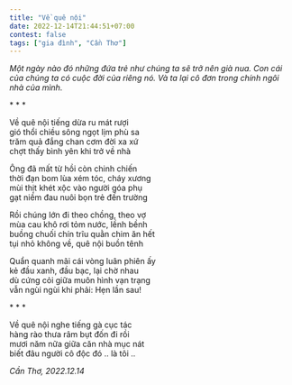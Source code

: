 ```yaml
---
title: "Về quê nội"
date: 2022-12-14T21:44:51+07:00
contest: false
tags: ["gia đình", "Cần Thơ"]
---
```

*Một ngày nào đó những đứa trẻ như chúng ta sẽ trở nên già nua. Con cái của chúng ta có cuộc đời của riêng nó. Và ta lại cô đơn trong chính ngôi nhà của mình.*  
  
\* \* \*
  
Về quê nội tiếng dừa ru mát rượi  
gió thổi chiều sông ngọt lịm phù sa  
trăm quả đắng chan cơm đời xa xứ  
chợt thấy bình yên khi trở về nhà  
  
Ông đã mất từ hồi còn chinh chiến  
thời đạn bom lùa xém tóc, cháy xương  
mùi thịt khét xộc vào người góa phụ  
gạt niềm đau nuôi bọn trẻ đến trường  
  
Rồi chúng lớn đi theo chồng, theo vợ  
mùa cau khô rơi tỏm nước, lềnh bềnh  
buồng chuối chín trĩu quằn chim ăn hết  
tụi nhỏ không về, quê nội buồn tênh  
  
Quẩn quanh mãi cái vòng luân phiên ấy  
kẻ đầu xanh, đầu bạc, lại chờ nhau  
dù cứng cỏi giữa muôn hình vạn trạng  
vẫn ngùi ngùi khi phải: Hẹn lần sau!  
  
\* \* \*
  
Về quê nội nghe tiếng gà cục tác  
hàng rào thưa râm bụt đốn đi rồi  
mươi năm nữa giữa căn nhà mục nát  
biết đâu người cô độc đó .. là tôi ..  
  
*Cần Thơ, 2022.12.14*